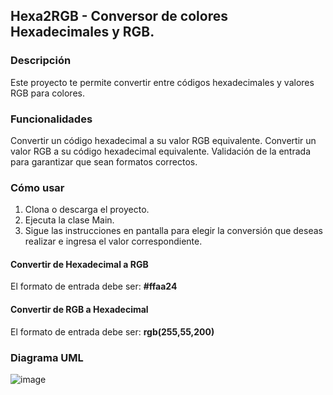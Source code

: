 ## Hexa2RGB - Conversor de colores Hexadecimales y RGB.
### Descripción
Este proyecto te permite convertir entre códigos hexadecimales y valores RGB para colores.
### Funcionalidades
Convertir un código hexadecimal a su valor RGB equivalente.
Convertir un valor RGB a su código hexadecimal equivalente.
Validación de la entrada para garantizar que sean formatos correctos.
### Cómo usar
1. Clona o descarga el proyecto.
2. Ejecuta la clase Main.
3. Sigue las instrucciones en pantalla para elegir la conversión que deseas realizar e ingresa el valor correspondiente.

#### Convertir de Hexadecimal a RGB
El formato de entrada debe ser: **#ffaa24**
#### Convertir de RGB a Hexadecimal
El formato de entrada debe ser: **rgb(255,55,200)**
### Diagrama UML
![image](https://github.com/esttebanps/Hexa2RGB/assets/86686071/568fd324-bf25-466a-8a50-2533525aaaa6)
